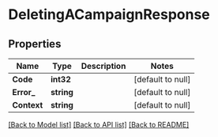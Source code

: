 # DeletingACampaignResponse

## Properties
Name | Type | Description | Notes
------------ | ------------- | ------------- | -------------
**Code** | **int32** |  | [default to null]
**Error_** | **string** |  | [default to null]
**Context** | **string** |  | [default to null]

[[Back to Model list]](../README.md#documentation-for-models) [[Back to API list]](../README.md#documentation-for-api-endpoints) [[Back to README]](../README.md)


